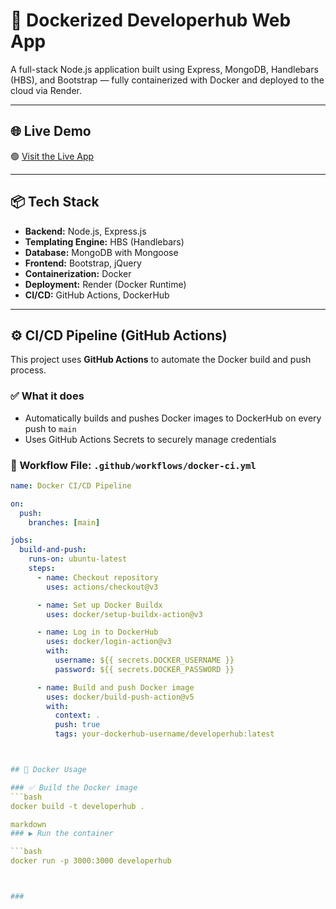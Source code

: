 # 🚀 Dockerized Developerhub Web App

A full-stack Node.js application built using Express, MongoDB, Handlebars (HBS), and Bootstrap — fully containerized with Docker and deployed to the cloud via Render.

---

## 🌐 Live Demo

🟢 [Visit the Live App](https://dockerized-webapp-bgic.onrender.com)

---

## 📦 Tech Stack

- **Backend:** Node.js, Express.js  
- **Templating Engine:** HBS (Handlebars)  
- **Database:** MongoDB with Mongoose  
- **Frontend:** Bootstrap, jQuery  
- **Containerization:** Docker  
- **Deployment:** Render (Docker Runtime)  
- **CI/CD:** GitHub Actions, DockerHub

---

## ⚙️ CI/CD Pipeline (GitHub Actions)

This project uses **GitHub Actions** to automate the Docker build and push process.

### ✅ What it does
- Automatically builds and pushes Docker images to DockerHub on every push to `main`
- Uses GitHub Actions Secrets to securely manage credentials

### 📄 Workflow File: `.github/workflows/docker-ci.yml`

```yaml
name: Docker CI/CD Pipeline

on:
  push:
    branches: [main]

jobs:
  build-and-push:
    runs-on: ubuntu-latest
    steps:
      - name: Checkout repository
        uses: actions/checkout@v3

      - name: Set up Docker Buildx
        uses: docker/setup-buildx-action@v3

      - name: Log in to DockerHub
        uses: docker/login-action@v3
        with:
          username: ${{ secrets.DOCKER_USERNAME }}
          password: ${{ secrets.DOCKER_PASSWORD }}

      - name: Build and push Docker image
        uses: docker/build-push-action@v5
        with:
          context: .
          push: true
          tags: your-dockerhub-username/developerhub:latest



## 🐳 Docker Usage

### ✅ Build the Docker image
```bash
docker build -t developerhub .

markdown
### ▶️ Run the container

```bash
docker run -p 3000:3000 developerhub



###

